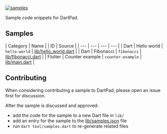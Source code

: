 [![samples](https://github.com/dart-lang/dart-pad/actions/workflows/samples.yml/badge.svg)](https://github.com/dart-lang/dart-pad/actions/workflows/samples.yml)

Sample code snippets for DartPad.

## Samples

<!-- samples -->
| Category | Name | | ID | Source |
| --- | --- | --- | --- |
| Dart | Hello world | `hello-world` | [lib/hello_world.dart](lib/hello_world.dart) |
| Dart | Fibonacci | `fibonacci` | [lib/fibonacci.dart](lib/fibonacci.dart) |
| Flutter | Counter example | `counter-example` | [lib/main.dart](lib/main.dart) |
<!-- samples -->

## Contributing

When considering contributing a sample to DartPad, please open an issue first
for discussion.

After the sample is discussed and approved:

- add the code for the sample to a new Dart file in `lib/`
- add an entry for the sample to the [lib/samples.json](lib/samples.json) file
- run `dart tool/samples.dart` to re-generate related files
